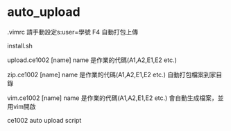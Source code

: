 auto_upload
===========

.vimrc
請手動設定s:user=學號
F4 自動打包上傳

install.sh


upload.ce1002 [name]
name 是作業的代碼(A1,A2,E1,E2 etc.)

zip.ce1002 [name]
name 是作業的代碼(A1,A2,E1,E2 etc.)
自動打包檔案到家目錄

vim.ce1002 [name]
name 是作業的代碼(A1,A2,E1,E2 etc.)
會自動生成檔案，並用vim開啟

ce1002 auto upload script
